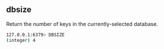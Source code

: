 ## dbsize

Return the number of keys in the currently-selected database.

```bash
127.0.0.1:6379> DBSIZE
(integer) 4
```